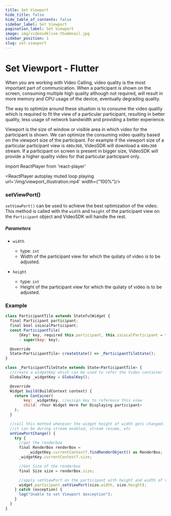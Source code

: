 ```yaml
---
title: Set Viewport
hide_title: false
hide_table_of_contents: false
sidebar_label: Set Viewport
pagination_label: Set Viewport
image: img/videosdklive-thumbnail.jpg
sidebar_position: 1
slug: set-viewport
---
```


# Set Viewport - Flutter

When you are working with Video Calling, video quality is the most important part of communication. When a participant is shown on the screen, consuming multiple high quality although not required, will result in more memory and CPU usage of the device, eventually degrading quality.

The way to optimize around these situation is to consume the video quality which is required to fit the view of a particular participant, resulting in better quality, less usage of network bandwidth and providing a better experience.

Viewport is the size of window or visible area in which video for the participant is shown. We can optimize the consuming video quality based on the viewport size of the participant. For example if the viewport size of a particular participant view is `480x360`, VideoSDK will download a `480x360` stream. If a participant on screen is present in bigger size, VideoSDK will provide a higher quality video for that particular participant only.

import ReactPlayer from 'react-player'

<div style={{textAlign: 'center'}}>

<ReactPlayer autoplay muted loop playing url='/img/viewport_illustration.mp4' width={"100%"}/>

</div>

### setViewPort()

`setViewPort()` can be used to achieve the best optimization of the video. This method is called with the `width` and `height` of the participant view on the `Participant` object and VideoSDK will handle the rest.

##### Parameters

- `width`

  - type: `int`
  - Width of the participant view for which the quliaty of video is to be adjusted.

- `height`
  - type: `int`
  - Height of the participant view for which the quliaty of video is to be adjusted.

### Example

```js
class ParticipantTile extends StatefulWidget {
  final Participant participant;
  final bool isLocalParticipant;
  const ParticipantTile(
      {Key? key, required this.participant, this.isLocalParticipant = false})
      : super(key: key);

  @override
  State<ParticipantTile> createState() => _ParticipantTileState();
}

class _ParticipantTileState extends State<ParticipantTile> {
  //create a widgetKey which can be used to refer the Video container
  GlobalKey _widgetKey = GlobalKey();

  @override
  Widget build(BuildContext context) {
    return Container(
        key: _widgetKey, //assign key to reference this view
        child: <Your Widget Here for Displaying participant>
    );
  }

  //call this method whenever the widget height of width gets changed.
  //it can be during stream enabled, stream resume, etc
  onViewPortChange() {
    try {
      //get the renderbox
      final RenderBox renderBox =
          _widgetKey.currentContext?.findRenderObject() as RenderBox;
      _widgetKey.currentContext?.size;

      //Get Size of the renderbox
      final Size size = renderBox.size;

      //apply setViewPort on the participant with height and width of view
      widget.participant.setViewPort(size.width, size.height);
    } catch (exception) {
      log("Unable to set Viewport $exception");
    }
  }
}
```
